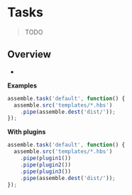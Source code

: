 # Tasks

> TODO

## Overview

- 


**Examples**


```js
assemble.task('default', function() {
  assemble.src('templates/*.hbs')
    .pipe(assemble.dest('dist/'));
});
```

**With plugins**

```js
assemble.task('default', function() {
  assemble.src('templates/*.hbs')
    .pipe(plugin1())
    .pipe(plugin2())
    .pipe(plugin3())
    .pipe(assemble.dest('dist/'));
});
```